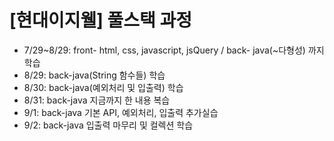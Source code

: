 # [현대이지웰] 풀스택 과정
* 7/29~8/29: front- html, css, javascript, jsQuery / back- java(~다형성) 까지 학습
* 8/29: back-java(String 함수들) 학습
* 8/30: back-java(예외처리 및 입출력) 학습
* 8/31: back-java 지금까지 한 내용 복습
* 9/1: back-java 기본 API, 예외처리, 입출력 추가실습
* 9/2: back-java 입출력 마무리 및 컬렉션 학습

